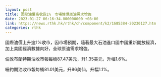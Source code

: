 ```yaml
---
layout: post
title: 國際油價高收逾1%　市場憧憬原油需求增強
date: 2023-01-27 06:16:34.000000000 +08:00
link: https://news.rthk.hk/rthk/ch/component/k2/1685384-20230127.htm
categories: rthk
---
```


國際油價上升逾1%收市，因市場預期，隨著最大石油進口國中國重新開放經濟，加上美國經濟數據向好，全球原油需求增強。

倫敦布蘭特期油收市報每桶87.47美元，升1.35美元，升幅1.6%。

紐約期油收市報每桶81.01美元，升86美仙，升幅1.1%。
